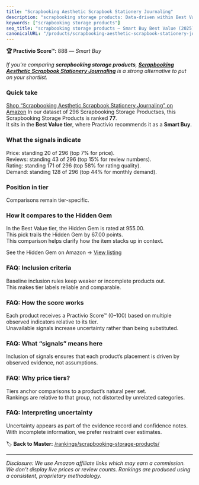 ```yaml
---
title: "Scrapbooking Aesthetic Scrapbook Stationery Journaling"
description: "scrapbooking storage products: Data-driven within Best Value ranking using the Practivio Score™. Positioned by quality, value, demand, findability, momentum."
keywords: ["scrapbooking storage products"]
seo_title: "scrapbooking storage products — Smart Buy Best Value (2025)"
canonicalURL: "/products/scrapbooking-aesthetic-scrapbook-stationery-journaling-B09YTSK113/"
---
```


**🏆 Practivio Score™:** 888 — _Smart Buy_


*If you're comparing **scrapbooking storage products**, **[Scrapbooking Aesthetic Scrapbook Stationery Journaling](https://www.amazon.com/dp/B09YTSK113?tag=practivio-20)** is a strong alternative to put on your shortlist.*
### Quick take
[Shop “Scrapbooking Aesthetic Scrapbook Stationery Journaling” on Amazon](https://www.amazon.com/dp/B09YTSK113?tag=practivio-20)
In our dataset of 296 Scrapbooking Storage Productses, this Scrapbooking Storage Products is ranked **77**.  
It sits in the **Best Value tier**, where Practivio recommends it as a **Smart Buy**.

### What the signals indicate
Price: standing 20 of 296 (top 7% for price).  
Reviews: standing 43 of 296 (top 15% for review numbers).  
Rating: standing 171 of 296 (top 58% for rating quality).  
Demand: standing 128 of 296 (top 44% for monthly demand).

### Position in tier
Comparisons remain tier-specific.

### How it compares to the Hidden Gem
In the Best Value tier, the Hidden Gem is rated at 955.00.  
This pick trails the Hidden Gem by 67.00 points.  
This comparison helps clarify how the item stacks up in context.  

See the Hidden Gem on Amazon → [View listing](https://www.amazon.com/dp/B08C7PPTC3?tag=practivio-20)

### FAQ: Inclusion criteria
Baseline inclusion rules keep weaker or incomplete products out.  
This makes tier labels reliable and comparable.

### FAQ: How the score works
Each product receives a Practivio Score™ (0–100) based on multiple observed indicators relative to its tier.  
Unavailable signals increase uncertainty rather than being substituted.

### FAQ: What “signals” means here
Inclusion of signals ensures that each product’s placement is driven by observed evidence, not assumptions.

### FAQ: Why price tiers?
Tiers anchor comparisons to a product’s natural peer set.  
Rankings are relative to that group, not distorted by unrelated categories.

### FAQ: Interpreting uncertainty
Uncertainty appears as part of the evidence record and confidence notes.  
With incomplete information, we prefer restraint over estimates.


🏷️ **Back to Master:** [/rankings/scrapbooking-storage-products/](/rankings/scrapbooking-storage-products/)

---
_Disclosure: We use Amazon affiliate links which may earn a commission. We don’t display live prices or review counts. Rankings are produced using a consistent, proprietary methodology._
